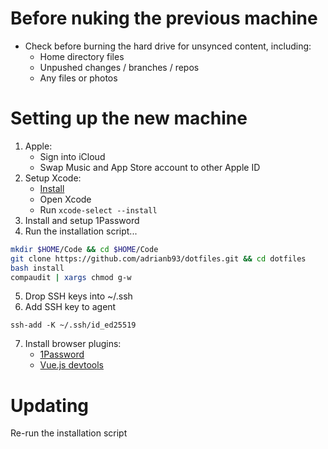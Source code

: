# Before nuking the previous machine

- Check before burning the hard drive for unsynced content, including:
    - Home directory files
    - Unpushed changes / branches / repos
    - Any files or photos

# Setting up the new machine

1. Apple:
   - Sign into iCloud
   - Swap Music and App Store account to other Apple ID
2. Setup Xcode:
   - [Install](https://apps.apple.com/au/app/xcode/id497799835?mt=12)
   - Open Xcode
   - Run `xcode-select --install`
3. Install and setup 1Password
4. Run the installation script...
```sh
mkdir $HOME/Code && cd $HOME/Code
git clone https://github.com/adrianb93/dotfiles.git && cd dotfiles
bash install
compaudit | xargs chmod g-w
```
5. Drop SSH keys into ~/.ssh
6. Add SSH key to agent
```
ssh-add -K ~/.ssh/id_ed25519
```
7. Install browser plugins:
   - [1Password](https://1password.com/browsers/firefox/)
   - [Vue.js devtools](https://addons.mozilla.org/en-US/firefox/addon/vue-js-devtools/)

# Updating

Re-run the installation script
